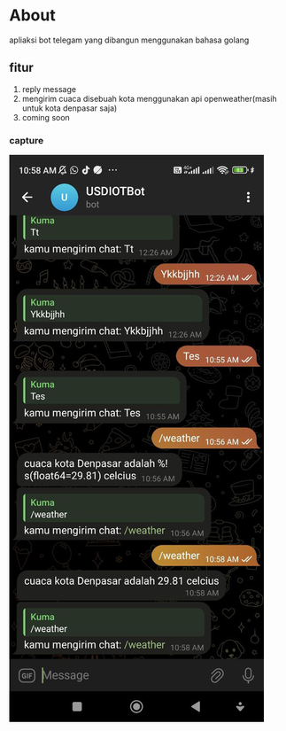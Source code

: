# About

apliaksi bot telegam yang dibangun menggunakan bahasa golang

## fitur

1. reply message
2. mengirim cuaca disebuah kota menggunakan api openweather(masih untuk kota denpasar saja)
3. coming soon

### capture

![capture](./capture.jpg)
